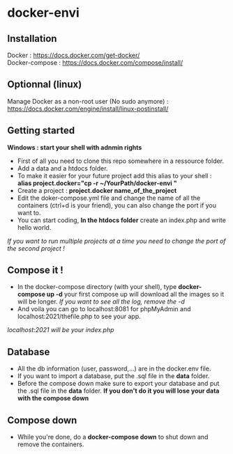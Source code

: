 # docker-envi

## Installation

Docker : https://docs.docker.com/get-docker/  
Docker-compose : https://docs.docker.com/compose/install/

## Optionnal (linux)

Manage Docker as a non-root user (No sudo anymore) : https://docs.docker.com/engine/install/linux-postinstall/

## Getting started
**Windows : start your shell with adnmin rights**

- First of all you need to clone this repo somewhere in a ressource folder.
- Add a data and a htdocs folder.
- To make it easier for your future project add this alias to your shell : **alias project.docker="cp -r ~/YourPath/docker-envi "**
- Create a project : **project.docker name_of_the_project**
- Edit the doker-compose.yml file and change the name of all the containers (ctrl+d is your friend), you can also change the port if you want to.
- You can start coding, **In the htdocs folder** create an index.php and write hello world. 

*If you want to run multiple projects at a time you need to change the port of the second project !*

## Compose it !

- In the docker-compose directory (with your shell), type **docker-compose up -d** your first compose up will download all the images so it will be longer.
*If you want to see all the log, remove the -d*
- And voila you can go to localhost:8081 for phpMyAdmin and localhost:2021/thefile.php to see your app.  

*localhost:2021 will be your index.php*

## Database

- All the db information (user, password,...) are in the docker.env file.
- If you want to import a database, put the .sql file in the **data** folder.
- Before the compose down make sure to export your database and put the .sql file in the **data** folder. 
**If you don't do it you will lose your data with the compose down**

## Compose down

- While you're done, do a **docker-compose down** to shut down and remove the containers.


